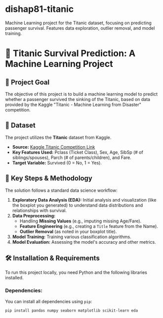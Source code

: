 # dishap81-titanic
Machine Learning project for the Titanic dataset, focusing on predicting passenger survival. Features data exploration, outlier removal, and model training.
# 🚢 Titanic Survival Prediction: A Machine Learning Project

## 🎯 Project Goal
The objective of this project is to build a machine learning model to predict whether a passenger survived the sinking of the Titanic, based on data provided by the Kaggle "Titanic - Machine Learning from Disaster" competition.

## 💾 Dataset
The project utilizes the **Titanic** dataset from Kaggle.
* **Source:** [Kaggle Titanic Competition Link](https://www.kaggle.com/c/titanic/data)
* **Key Features Used:** Pclass (Ticket Class), Sex, Age, SibSp (# of siblings/spouses), Parch (# of parents/children), and Fare.
* **Target Variable:** Survived (0 = No, 1 = Yes).

## 🚀 Key Steps & Methodology

The solution follows a standard data science workflow:

1.  **Exploratory Data Analysis (EDA):** Initial analysis and visualization (like the boxplot you generated) to understand data distributions and relationships with survival.
2.  **Data Preprocessing:**
    * Handling **Missing Values** (e.g., imputing missing Age/Fare).
    * **Feature Engineering** (e.g., creating a `Title` feature from the Name).
    * **Outlier Removal** (as noted in your boxplot title).
3.  **Model Training:** Training various classification algorithms.
4.  **Model Evaluation:** Assessing the model's accuracy and other metrics.

## 🛠️ Installation & Requirements
To run this project locally, you need Python and the following libraries installed.

### Dependencies:
You can install all dependencies using `pip`:

```bash
pip install pandas numpy seaborn matplotlib scikit-learn eda
